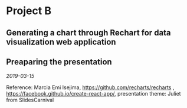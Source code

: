 # Project B
## Generating a chart through Rechart for data visualization web application
## Preaparing the presentation
*2019-03-15*



Reference: Marcia Emi Isejima, https://github.com/recharts/recharts , https://facebook.github.io/create-react-app/, presentation theme: Juliet from SlidesCarnival
